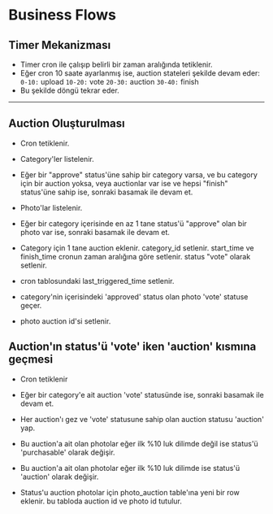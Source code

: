 # Business Flows

## Timer Mekanizması

- Timer cron ile çalışıp belirli bir zaman aralığında tetiklenir.
- Eğer cron 10 saate ayarlanmış ise, auction stateleri şekilde devam eder:
  `0-10:` upload
  `10-20:` vote
  `20-30:` auction
  `30-40:` finish
- Bu şekilde döngü tekrar eder.

<hr/>

## Auction Oluşturulması

- Cron tetiklenir.
- Category'ler listelenir.
- Eğer bir "approve" status'üne sahip bir category varsa, ve bu category için bir auction yoksa, veya auctionlar var ise ve hepsi "finish" status'üne sahip ise, sonraki basamak ile devam et.
- Photo'lar listelenir.
- Eğer bir category içerisinde en az 1 tane status'ü "approve" olan bir photo var ise, sonraki basamak ile devam et.
- Category için 1 tane auction eklenir. category_id setlenir. start_time ve finish_time cronun zaman aralığına göre setlenir. status "vote" olarak setlenir.
- cron tablosundaki last_triggered_time setlenir.

- category'nin içerisindeki 'approved' status olan photo 'vote' statuse geçer.
- photo auction id'si setlenir.

## Auction'ın status'ü 'vote' iken 'auction' kısmına geçmesi

- Cron tetiklenir
- Eğer bir category'e ait auction 'vote' statusünde ise, sonraki basamak ile devam et.
- Her auction'ı gez ve 'vote' statusune sahip olan auction statusu 'auction' yap.

- Bu auction'a ait olan photolar eğer ilk %10 luk dilimde değil ise status'ü 'purchasable' olarak değişir.
- Bu auction'a ait olan photolar eğer ilk %10 luk dilimde ise status'ü 'auction' olarak değişir.
- Status'u auction photolar için photo_auction table'ına yeni bir row eklenir. bu tabloda auction id ve photo id tutulur.
